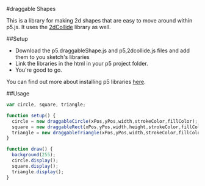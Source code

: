 #draggable Shapes

This is a library for making 2d shapes that are easy to move around within p5.js. It uses the <a href="https://github.com/bmoren/p5.collide2D">2dCollide</a> library as well.

##Setup
- Download the p5.draggableShape.js and p5,2dcollide.js files and add them to you sketch's libraries
- Link the libraries in the html in your p5 project folder. 
- You're good to go.

You can find out more about installing p5 libraries <a href="https://github.com/processing/p5.js/wiki/Libraries#adding-a-library-to-your-project">here</a>.

##Usage
```javascript
var circle, square, triangle;

function setup() {
  circle = new draggableCircle(xPos,yPos,width,strokeColor,fillColor);
  square = new draggableRect(xPos,yPos,width,height,strokeColor,fillColor);
  triangle = new draggableTriangle(xPos,yPos,width,strokeColor,fillColor);
}

function draw() {
  background(255);
  circle.display();
  square.display();
  triangle.display();
}
```
